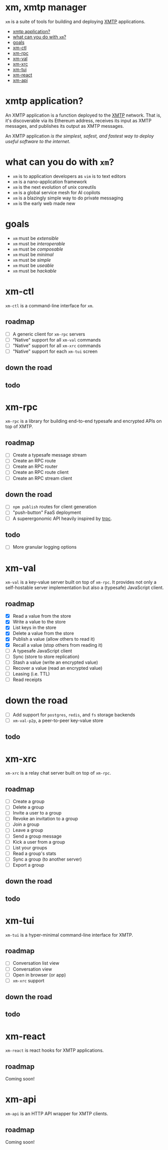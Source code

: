 # xm, xmtp manager

`xm` is a suite of tools for building and deploying [XMTP](https://xmtp.org)
applications.

- [xmtp application?](#xmtp-application?)
- [what can you do with `xm`?](#what-can-you-do-with-xm)
- [goals](#goals)
- [xm-ctl](#xm-ctl)
- [xm-rpc](#xm-rpc)
- [xm-val](#xm-val)
- [xm-xrc](#xm-xrc)
- [xm-tui](#xm-tui)
- [xm-react](#xm-react)
- [xm-api](#xm-api)

# xmtp application?

An XMTP application is a function deployed to the
[XMTP](https://xmtp.org) network. That is, it's discoverable via its Ethereum
address, receives its input as XMTP messages, and publishes its output as
XMTP messages.

An XMTP application _is the simplest, safest, and fastest way to deploy useful
software to the internet_.

# what can you do with `xm`?

- `xm` is to application developers as `vim` is to text editors
- `xm` is a nano-application framework
- `xm` is the next evolution of unix coreutils
- `xm` is a global service mesh for AI copilots
- `xm` is a blazingly simple way to do private messaging
- `xm` is the early web made new

# goals

- `xm` must be _extensible_
- `xm` must be _interoperable_
- `xm` must be _composable_
- `xm` must be _minimal_
- `xm` must be _simple_
- `xm` must be _useable_
- `xm` must be _hackable_

# xm-ctl

`xm-ctl` is a command-line interface for `xm`.

## roadmap

- [ ] A generic client for `xm-rpc` servers
- [ ] "Native" support for all `xm-val` commands
- [ ] "Native" support for all `xm-xrc` commands
- [ ] "Native" support for each `xm-tui` screen

## down the road

## todo

# xm-rpc

`xm-rpc` is a library for building end-to-end typesafe and
encrypted APIs on top of XMTP.

## roadmap

- [ ] Create a typesafe message stream
- [ ] Create an RPC route
- [ ] Create an RPC router
- [ ] Create an RPC route client
- [ ] Create an RPC stream client

## down the road

- [ ] `npm publish` routes for client generation
- [ ] "push-button" FaaS deployment
- [ ] A superergonomic API heavily inspired by [trpc](https://trpc.io).

## todo

- [ ] More granular logging options

# xm-val

`xm-val` is a key-value server built on top of `xm-rpc`. It provides not only a
self-hostable server implementation but also a (typesafe) JavaScript client.

## roadmap

- [x] Read a value from the store
- [x] Write a value to the store
- [x] List keys in the store
- [x] Delete a value from the store
- [x] Publish a value (allow others to read it)
- [x] Recall a value (stop others from reading it)
- [ ] A typesafe JavaScript client
- [ ] Sync (store to store replication)
- [ ] Stash a value (write an encrypted value)
- [ ] Recover a value (read an encrypted value)
- [ ] Leasing (i.e. TTL)
- [ ] Read receipts

# down the road

- [ ] Add support for `postgres`, `redis`, and `fs` storage backends
- [ ] `xm-val-p2p`, a peer-to-peer key-value store

## todo

# xm-xrc

`xm-xrc` is a relay chat server built on top of `xm-rpc`.

## roadmap

- [ ] Create a group
- [ ] Delete a group
- [ ] Invite a user to a group
- [ ] Revoke an invitation to a group
- [ ] Join a group
- [ ] Leave a group
- [ ] Send a group message
- [ ] Kick a user from a group
- [ ] List your groups
- [ ] Read a group's stats
- [ ] Sync a group (to another server)
- [ ] Export a group

## down the road

## todo

# xm-tui

`xm-tui` is a hyper-minimal command-line interface for XMTP.

## roadmap

- [ ] Conversation list view
- [ ] Conversation view
- [ ] Open in browser (or app)
- [ ] `xm-xrc` support

## down the road

## todo

# xm-react

`xm-react` is react hooks for XMTP applications.

## roadmap

Coming soon!

# xm-api

`xm-api` is an HTTP API wrapper for XMTP clients.

## roadmap

Coming soon!